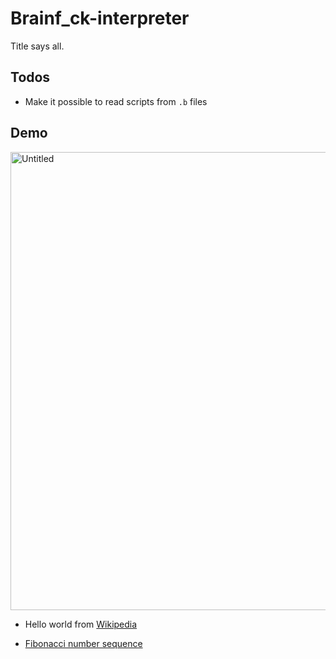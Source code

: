 # Brainf_ck-interpreter

Title says all.

## Todos

- Make it possible to read scripts from `.b` files

## Demo

<img width="733" alt="Untitled" src="https://user-images.githubusercontent.com/97524957/197746067-c2930192-350b-4214-9799-402cae39143b.png">

- Hello world from [Wikipedia](https://en.wikipedia.org/wiki/Brainfuck#Examples)

- [Fibonacci number sequence](http://esoteric.sange.fi/brainfuck/bf-source/prog/fibonacci.txt)
